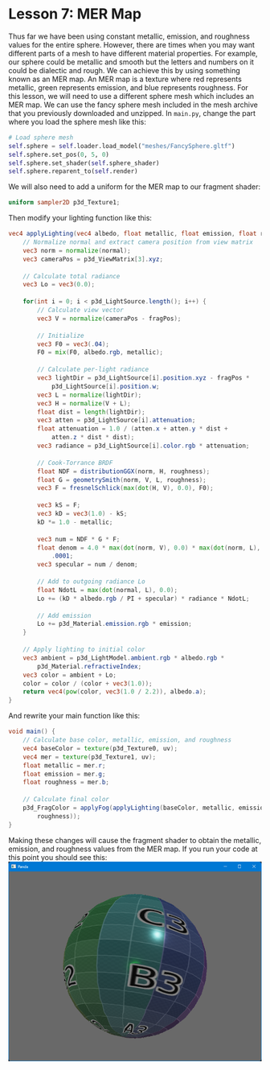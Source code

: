 # Lesson 7: MER Map

Thus far we have been using constant metallic, emission, and roughness values for the entire sphere. However, there are times when you may want different parts of a mesh to have different material properties. For example, our sphere could be metallic and smooth but the letters and numbers on it could be dialectic and rough. We can achieve this by using something known as an MER map. An MER map is a texture where red represents metallic, green represents emission, and blue represents roughness. For this lesson, we will need to use a different sphere mesh which includes an MER map. We can use the fancy sphere mesh included in the mesh archive that you previously downloaded and unzipped. In `main.py`, change the part where you load the sphere mesh like this:
```python
# Load sphere mesh
self.sphere = self.loader.load_model("meshes/FancySphere.gltf")
self.sphere.set_pos(0, 5, 0)
self.sphere.set_shader(self.sphere_shader)
self.sphere.reparent_to(self.render)
```
 
We will also need to add a uniform for the MER map to our fragment shader:
```glsl
uniform sampler2D p3d_Texture1;
```

Then modify your lighting function like this:
```glsl
vec4 applyLighting(vec4 albedo, float metallic, float emission, float roughness) {
    // Normalize normal and extract camera position from view matrix
    vec3 norm = normalize(normal);
    vec3 cameraPos = p3d_ViewMatrix[3].xyz;

    // Calculate total radiance
    vec3 Lo = vec3(0.0);

    for(int i = 0; i < p3d_LightSource.length(); i++) {
        // Calculate view vector
        vec3 V = normalize(cameraPos - fragPos);

        // Initialize
        vec3 F0 = vec3(.04);
        F0 = mix(F0, albedo.rgb, metallic);

        // Calculate per-light radiance
        vec3 lightDir = p3d_LightSource[i].position.xyz - fragPos * 
            p3d_LightSource[i].position.w;
        vec3 L = normalize(lightDir);
        vec3 H = normalize(V + L);
        float dist = length(lightDir);
        vec3 atten = p3d_LightSource[i].attenuation;
        float attenuation = 1.0 / (atten.x + atten.y * dist + 
            atten.z * dist * dist);
        vec3 radiance = p3d_LightSource[i].color.rgb * attenuation;

        // Cook-Torrance BRDF
        float NDF = distributionGGX(norm, H, roughness);
        float G = geometrySmith(norm, V, L, roughness);
        vec3 F = fresnelSchlick(max(dot(H, V), 0.0), F0);

        vec3 kS = F;
        vec3 kD = vec3(1.0) - kS;
        kD *= 1.0 - metallic;

        vec3 num = NDF * G * F;
        float denom = 4.0 * max(dot(norm, V), 0.0) * max(dot(norm, L), 0.0) + 
            .0001;
        vec3 specular = num / denom;

        // Add to outgoing radiance Lo
        float NdotL = max(dot(normal, L), 0.0);
        Lo += (kD * albedo.rgb / PI + specular) * radiance * NdotL;

        // Add emission
        Lo += p3d_Material.emission.rgb * emission;
    }

    // Apply lighting to initial color
    vec3 ambient = p3d_LightModel.ambient.rgb * albedo.rgb * 
        p3d_Material.refractiveIndex;
    vec3 color = ambient + Lo;
    color = color / (color + vec3(1.0));
    return vec4(pow(color, vec3(1.0 / 2.2)), albedo.a);
}
```

And rewrite your main function like this:
```glsl
void main() {
    // Calculate base color, metallic, emission, and roughness
    vec4 baseColor = texture(p3d_Texture0, uv);
    vec4 mer = texture(p3d_Texture1, uv);
    float metallic = mer.r;
    float emission = mer.g;
    float roughness = mer.b;

    // Calculate final color
    p3d_FragColor = applyFog(applyLighting(baseColor, metallic, emission, 
        roughness));
}
```

Making these changes will cause the fragment shader to obtain the metallic, emission, and roughness values from the MER map. If you run your code at this point you should see this:
![mer map](https://github.com/Cybermals/panda3d-shader-tutorials/blob/main/pbr/07-mer_map/screenshots/01-mer_map.png?raw=true)
